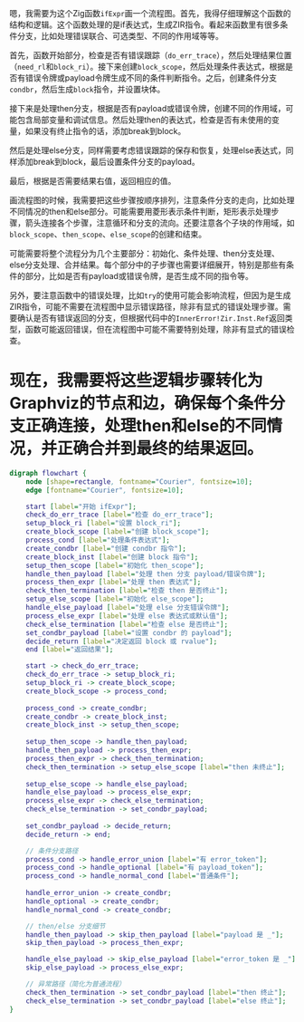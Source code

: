 嗯，我需要为这个Zig函数`ifExpr`画一个流程图。首先，我得仔细理解这个函数的结构和逻辑。这个函数处理的是if表达式，生成ZIR指令。看起来函数里有很多条件分支，比如处理错误联合、可选类型、不同的作用域等等。

首先，函数开始部分，检查是否有错误跟踪（`do_err_trace`），然后处理结果位置（`need_rl`和`block_ri`）。接下来创建`block_scope`，然后处理条件表达式，根据是否有错误令牌或payload令牌生成不同的条件判断指令。之后，创建条件分支`condbr`，然后生成`block`指令，并设置块体。

接下来是处理then分支，根据是否有payload或错误令牌，创建不同的作用域，可能包含局部变量和调试信息。然后处理then的表达式，检查是否有未使用的变量，如果没有终止指令的话，添加break到block。

然后是处理else分支，同样需要考虑错误跟踪的保存和恢复，处理else表达式，同样添加break到block，最后设置条件分支的payload。

最后，根据是否需要结果右值，返回相应的值。

画流程图的时候，我需要把这些步骤按顺序排列，注意条件分支的走向，比如处理不同情况的then和else部分。可能需要用菱形表示条件判断，矩形表示处理步骤，箭头连接各个步骤，注意循环和分支的流向。还要注意各个子块的作用域，如`block_scope`、`then_scope`、`else_scope`的创建和结束。

可能需要将整个流程分为几个主要部分：初始化、条件处理、then分支处理、else分支处理、合并结果。每个部分中的子步骤也需要详细展开，特别是那些有条件的部分，比如是否有payload或错误令牌，是否生成不同的指令等。

另外，要注意函数中的错误处理，比如`try`的使用可能会影响流程，但因为是生成ZIR指令，可能不需要在流程图中显示错误路径，除非有显式的错误处理步骤。需要确认是否有错误返回的分支，但根据代码中的`InnerError!Zir.Inst.Ref`返回类型，函数可能返回错误，但在流程图中可能不需要特别处理，除非有显式的错误检查。

现在，我需要将这些逻辑步骤转化为Graphviz的节点和边，确保每个条件分支正确连接，处理then和else的不同情况，并正确合并到最终的结果返回。
================================================
```dot
digraph flowchart {
    node [shape=rectangle, fontname="Courier", fontsize=10];
    edge [fontname="Courier", fontsize=10];

    start [label="开始 ifExpr"];
    check_do_err_trace [label="检查 do_err_trace"];
    setup_block_ri [label="设置 block_ri"];
    create_block_scope [label="创建 block_scope"];
    process_cond [label="处理条件表达式"];
    create_condbr [label="创建 condbr 指令"];
    create_block_inst [label="创建 block 指令"];
    setup_then_scope [label="初始化 then_scope"];
    handle_then_payload [label="处理 then 分支 payload/错误令牌"];
    process_then_expr [label="处理 then 表达式"];
    check_then_termination [label="检查 then 是否终止"];
    setup_else_scope [label="初始化 else_scope"];
    handle_else_payload [label="处理 else 分支错误令牌"];
    process_else_expr [label="处理 else 表达式或默认值"];
    check_else_termination [label="检查 else 是否终止"];
    set_condbr_payload [label="设置 condbr 的 payload"];
    decide_return [label="决定返回 block 或 rvalue"];
    end [label="返回结果"];

    start -> check_do_err_trace;
    check_do_err_trace -> setup_block_ri;
    setup_block_ri -> create_block_scope;
    create_block_scope -> process_cond;
    
    process_cond -> create_condbr;
    create_condbr -> create_block_inst;
    create_block_inst -> setup_then_scope;
    
    setup_then_scope -> handle_then_payload;
    handle_then_payload -> process_then_expr;
    process_then_expr -> check_then_termination;
    check_then_termination -> setup_else_scope [label="then 未终止"];
    
    setup_else_scope -> handle_else_payload;
    handle_else_payload -> process_else_expr;
    process_else_expr -> check_else_termination;
    check_else_termination -> set_condbr_payload;
    
    set_condbr_payload -> decide_return;
    decide_return -> end;

    // 条件分支路径
    process_cond -> handle_error_union [label="有 error_token"];
    process_cond -> handle_optional [label="有 payload_token"];
    process_cond -> handle_normal_cond [label="普通条件"];
    
    handle_error_union -> create_condbr;
    handle_optional -> create_condbr;
    handle_normal_cond -> create_condbr;

    // then/else 分支细节
    handle_then_payload -> skip_then_payload [label="payload 是 _"];
    skip_then_payload -> process_then_expr;

    handle_else_payload -> skip_else_payload [label="error_token 是 _"];
    skip_else_payload -> process_else_expr;

    // 异常路径（简化为普通流程）
    check_then_termination -> set_condbr_payload [label="then 终止"];
    check_else_termination -> set_condbr_payload [label="else 终止"];
}
```